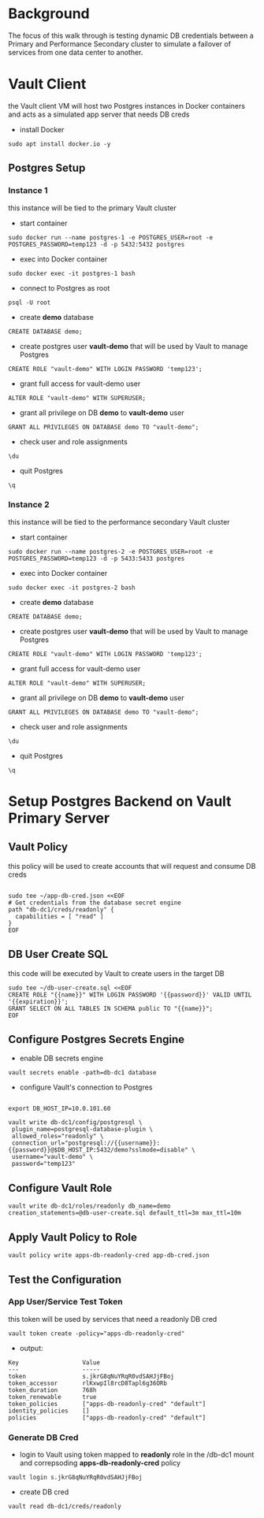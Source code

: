 # Background

The focus of this walk through is testing dynamic DB credentials between a Primary and Performance Secondary cluster to simulate a failover of services from one data center to another.


# Vault Client

the Vault client VM will host two Postgres instances in Docker containers and acts as a simulated app server that needs DB creds

- install Docker

`sudo apt install docker.io -y`

## Postgres Setup

### Instance 1

this instance will be tied to the primary Vault cluster

- start container

`sudo docker run --name postgres-1 -e POSTGRES_USER=root -e POSTGRES_PASSWORD=temp123 -d -p 5432:5432 postgres`

- exec into Docker container

`sudo docker exec -it postgres-1 bash`

- connect to Postgres as root

`psql -U root`

- create **demo** database

`CREATE DATABASE demo;`

- create postgres user **vault-demo** that will be used by Vault to manage Postgres

`CREATE ROLE "vault-demo" WITH LOGIN PASSWORD 'temp123';`

- grant full access for vault-demo user

`ALTER ROLE "vault-demo" WITH SUPERUSER;`

- grant all privilege on DB **demo** to **vault-demo** user

`GRANT ALL PRIVILEGES ON DATABASE demo TO "vault-demo";`

- check user and role assignments

`\du`

- quit Postgres

`\q`

### Instance 2

this instance will be tied to the performance secondary Vault cluster

- start container

`sudo docker run --name postgres-2 -e POSTGRES_USER=root -e POSTGRES_PASSWORD=temp123 -d -p 5433:5433 postgres`

- exec into Docker container

`sudo docker exec -it postgres-2 bash`

- create **demo** database

`CREATE DATABASE demo;`

- create postgres user **vault-demo** that will be used by Vault to manage Postgres

`CREATE ROLE "vault-demo" WITH LOGIN PASSWORD 'temp123';`

- grant full access for vault-demo user

`ALTER ROLE "vault-demo" WITH SUPERUSER;`

- grant all privilege on DB **demo** to **vault-demo** user

`GRANT ALL PRIVILEGES ON DATABASE demo TO "vault-demo";`

- check user and role assignments

`\du`

- quit Postgres

`\q`

# Setup Postgres Backend on Vault Primary Server

## Vault Policy

this policy will be used to create accounts that will request and consume DB creds

```

sudo tee ~/app-db-cred.json <<EOF
# Get credentials from the database secret engine
path "db-dc1/creds/readonly" {
  capabilities = [ "read" ]
}
EOF

```

## DB User Create SQL

this code will be executed by Vault to create users in the target DB

```
sudo tee ~/db-user-create.sql <<EOF
CREATE ROLE "{{name}}" WITH LOGIN PASSWORD '{{password}}' VALID UNTIL '{{expiration}}';
GRANT SELECT ON ALL TABLES IN SCHEMA public TO "{{name}}";
EOF
```

## Configure Postgres Secrets Engine

- enable DB secrets engine

`vault secrets enable -path=db-dc1 database`

- configure Vault's connection to Postgres

```

export DB_HOST_IP=10.0.101.60

vault write db-dc1/config/postgresql \
 plugin_name=postgresql-database-plugin \
 allowed_roles="readonly" \
 connection_url="postgresql://{{username}}:{{password}}@$DB_HOST_IP:5432/demo?sslmode=disable" \
 username="vault-demo" \
 password="temp123"

```
## Configure Vault Role

`vault write db-dc1/roles/readonly db_name=demo creation_statements=@db-user-create.sql default_ttl=3m max_ttl=10m`

## Apply Vault Policy to Role

`vault policy write apps-db-readonly-cred app-db-cred.json`

## Test the Configuration

### App User/Service Test Token

this token will be used by services that need a readonly DB cred

`vault token create -policy="apps-db-readonly-cred"`

- output:

```
Key                  Value
---                  -----
token                s.jkrG8qNuYRqR0vdSAHJjFBoj
token_accessor       rlKxwpIl8rcD8Tapl6g36ORb
token_duration       768h
token_renewable      true
token_policies       ["apps-db-readonly-cred" "default"]
identity_policies    []
policies             ["apps-db-readonly-cred" "default"]
```

### Generate DB Cred

- login to Vault using token mapped to **readonly** role in the /db-dc1 mount and correpsoding **apps-db-readonly-cred** policy

`vault login s.jkrG8qNuYRqR0vdSAHJjFBoj`

- create DB cred

`vault read db-dc1/creds/readonly`
